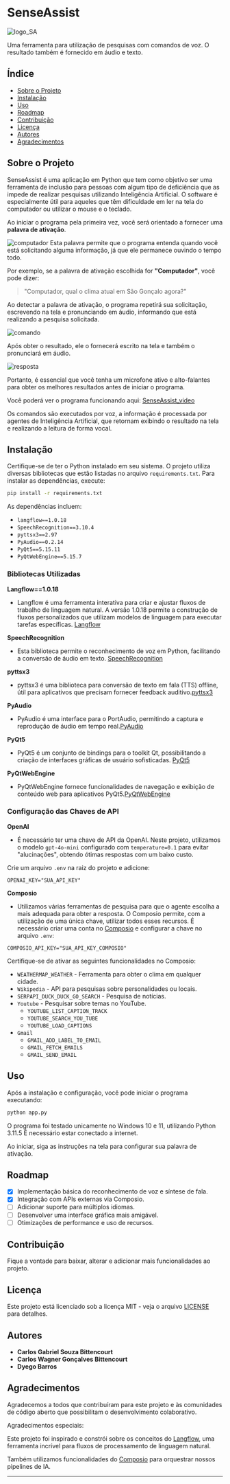 # SenseAssist

![logo_SA](https://github.com/user-attachments/assets/f5d3d141-fc6b-443a-8272-772e01e138fa)

Uma ferramenta para utilização de pesquisas com comandos de voz. O resultado também é fornecido em áudio e texto.

## Índice

- [Sobre o Projeto](#sobre-o-projeto)
- [Instalação](#instalação)
- [Uso](#uso)
- [Roadmap](#roadmap)
- [Contribuição](#contribuição)
- [Licença](#licença)
- [Autores](#autores)
- [Agradecimentos](#agradecimentos)

## Sobre o Projeto

SenseAssist é uma aplicação em Python que tem como objetivo ser uma ferramenta de inclusão para pessoas com algum tipo de deficiência que as impede de realizar pesquisas utilizando Inteligência Artificial. O software é especialmente útil para aqueles que têm dificuldade em ler na tela do computador ou utilizar o mouse e o teclado.

Ao iniciar o programa pela primeira vez, você será orientado a fornecer uma **palavra de ativação**.

![computador](https://github.com/user-attachments/assets/1e42de8a-641f-4ea6-887d-9dbe182c6b95)
Esta palavra permite que o programa entenda quando você está solicitando alguma informação, já que ele permanece ouvindo o tempo todo. 

Por exemplo, se a palavra de ativação escolhida for **"Computador"**, você pode dizer:

> "Computador, qual o clima atual em São Gonçalo agora?"

Ao detectar a palavra de ativação, o programa repetirá sua solicitação, escrevendo na tela e pronunciando em áudio, informando que está realizando a pesquisa solicitada. 

![comando](https://github.com/user-attachments/assets/960c8e1d-b13d-402d-92c9-015c4c12a34f)

Após obter o resultado, ele o fornecerá escrito na tela e também o pronunciará em áudio. 

![resposta](https://github.com/user-attachments/assets/77df0261-c14a-4c47-8153-711aae876560)

Portanto, é essencial que você tenha um microfone ativo e alto-falantes para obter os melhores resultados antes de iniciar o programa.

Você poderá ver o programa funcionando aqui: [SenseAssist_video](https://youtu.be/Fjp0J7TESEo)

Os comandos são executados por voz, a informação é processada por agentes de Inteligência Artificial, que retornam exibindo o resultado na tela e realizando a leitura de forma vocal.

## Instalação

Certifique-se de ter o Python instalado em seu sistema. O projeto utiliza diversas bibliotecas que estão listadas no arquivo `requirements.txt`. Para instalar as dependências, execute:

```bash
pip install -r requirements.txt
```

As dependências incluem:

- `langflow==1.0.18`
- `SpeechRecognition==3.10.4`
- `pyttsx3==2.97`
- `PyAudio==0.2.14`
- `PyQt5==5.15.11`
- `PyQtWebEngine==5.15.7`

### Bibliotecas Utilizadas

**Langflow==1.0.18**
 - Langflow é uma ferramenta interativa para criar e ajustar fluxos de trabalho de linguagem natural. A versão 1.0.18 permite a construção de fluxos personalizados que utilizam modelos de linguagem para executar tarefas específicas. [Langflow](https://www.langflow.org/)

**SpeechRecognition**
 - Esta biblioteca permite o reconhecimento de voz em Python, facilitando a conversão de áudio em texto. [SpeechRecognition](https://pypi.org/project/SpeechRecognition/)

**pyttsx3**
 - pyttsx3 é uma biblioteca para conversão de texto em fala (TTS) offline, útil para aplicativos que precisam fornecer feedback auditivo.[pyttsx3](https://github.com/nateshmbhat/pyttsx3)

**PyAudio**
 - PyAudio é uma interface para o PortAudio, permitindo a captura e reprodução de áudio em tempo real.[PyAudio](https://people.csail.mit.edu/hubert/pyaudio/)

**PyQt5**
 - PyQt5 é um conjunto de bindings para o toolkit Qt, possibilitando a criação de interfaces gráficas de usuário sofisticadas. [PyQt5](https://www.riverbankcomputing.com/static/Docs/PyQt5/)

**PyQtWebEngine**
 - PyQtWebEngine fornece funcionalidades de navegação e exibição de conteúdo web para aplicativos PyQt5.[PyQtWebEngine](https://pypi.org/project/PyQtWebEngine/)

### Configuração das Chaves de API

**OpenAI**
 - É necessário ter uma chave de API da OpenAI. Neste projeto, utilizamos o modelo `gpt-4o-mini` configurado com `temperature=0.1` para evitar "alucinações", obtendo ótimas respostas com um baixo custo.

Crie um arquivo `.env` na raiz do projeto e adicione:

```env
OPENAI_KEY="SUA_API_KEY"
```

**Composio**
 - Utilizamos várias ferramentas de pesquisa para que o agente escolha a mais adequada para obter a resposta. O Composio permite, com a utilização de uma única chave, utilizar todos esses recursos. É necessário criar uma conta no [Composio](https://app.composio.dev/) e configurar a chave no arquivo `.env`:

```env
COMPOSIO_API_KEY="SUA_API_KEY_COMPOSIO"
```

Certifique-se de ativar as seguintes funcionalidades no Composio:

- `WEATHERMAP_WEATHER` - Ferramenta para obter o clima em qualquer cidade.
- `Wikipedia` - API para pesquisas sobre personalidades ou locais.
- `SERPAPI_DUCK_DUCK_GO_SEARCH` - Pesquisa de notícias.
- `Youtube` - Pesquisar sobre temas no YouTube.
  - `YOUTUBE_LIST_CAPTION_TRACK`
  - `YOUTUBE_SEARCH_YOU_TUBE`
  - `YOUTUBE_LOAD_CAPTIONS`
- `Gmail`
  - `GMAIL_ADD_LABEL_TO_EMAIL`
  - `GMAIL_FETCH_EMAILS`
  - `GMAIL_SEND_EMAIL`

## Uso

Após a instalação e configuração, você pode iniciar o programa executando:

```bash
python app.py
```
O programa foi testado unicamente no Windows 10 e 11, utilizando Python 3.11.5
É necessário estar conectado a internet.


Ao iniciar, siga as instruções na tela para configurar sua palavra de ativação.

## Roadmap

- [x] Implementação básica do reconhecimento de voz e síntese de fala.
- [x] Integração com APIs externas via Composio.
- [ ] Adicionar suporte para múltiplos idiomas.
- [ ] Desenvolver uma interface gráfica mais amigável.
- [ ] Otimizações de performance e uso de recursos.

## Contribuição

Fique a vontade para baixar, alterar e adicionar mais funcionalidades ao projeto.

## Licença

Este projeto está licenciado sob a licença MIT - veja o arquivo [LICENSE](LICENSE) para detalhes.

## Autores

- **Carlos Gabriel Souza Bittencourt**
- **Carlos Wagner Gonçalves Bittencourt**
- **Dyego Barros**

## Agradecimentos

Agradecemos a todos que contribuíram para este projeto e às comunidades de código aberto que possibilitam o desenvolvimento colaborativo. 

Agradecimentos especiais:

Este projeto foi inspirado e constrói sobre os conceitos do [Langflow](https://github.com/langflow-ai/langflow), uma ferramenta incrível para fluxos de processamento de linguagem natural. 

Também utilizamos funcionalidades do [Composio](https://app.composio.dev/) para orquestrar nossos pipelines de IA.

---


